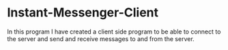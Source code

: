 # Instant-Messenger-Client
In this program I have created a client side program to be able to connect to the server and send and receive messages to and from the server.
